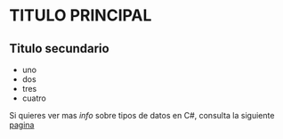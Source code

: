 # TITULO PRINCIPAL

## Titulo secundario

* uno
* dos
* tres
* cuatro

Si quieres ver mas *info* sobre tipos de datos en C#, consulta la siguiente [pagina](https://github.com)